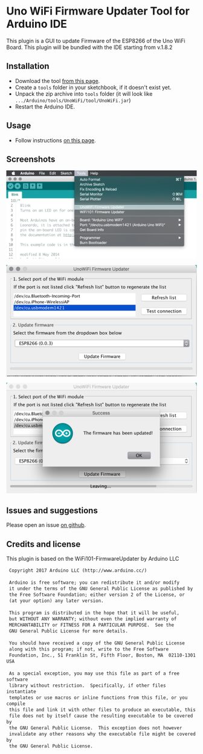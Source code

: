 # Uno WiFi Firmware Updater Tool for Arduino IDE

This plugin is a GUI to update Firmware of the ESP8266 of the Uno WiFi Board.
This plugin will be bundled with the IDE starting from v.1.8.2

## Installation

- Download the tool [from this page](https://github.com/arduino-libraries/UnoWiFi-FirmwareUpdater-Plugin/releases/latest).
- Create a `tools` folder in your sketchbook, if it doesn't exist yet.
- Unpack the zip archive into `tools` folder (it will look like `.../Arduino/tools/UnoWiFi/tool/UnoWiFi.jar`)
- Restart the Arduino IDE.

## Usage

- Follow instructions [on this page](http://www.arduino.org/learning/tutorials/advanced-guides/arduino-uno-wifi-firmware-updater).

## Screenshots

![Screenshot](screenshot-0.png)

![Screenshot](screenshot-1.png)

![Screenshot](screenshot-2.png)

## Issues and suggestions

Please open an issue [on github](https://github.com/arduino-libraries/WiFi101-FirmwareUpdater-Plugin/issues/new).

## Credits and license

This plugin is based on the WiFi101-FirmwareUpdater by Arduino LLC

```
 Copyright 2017 Arduino LLC (http://www.arduino.cc/)

 Arduino is free software; you can redistribute it and/or modify
 it under the terms of the GNU General Public License as published by
 the Free Software Foundation; either version 2 of the License, or
 (at your option) any later version.

 This program is distributed in the hope that it will be useful,
 but WITHOUT ANY WARRANTY; without even the implied warranty of
 MERCHANTABILITY or FITNESS FOR A PARTICULAR PURPOSE.  See the
 GNU General Public License for more details.

 You should have received a copy of the GNU General Public License
 along with this program; if not, write to the Free Software
 Foundation, Inc., 51 Franklin St, Fifth Floor, Boston, MA  02110-1301  USA

 As a special exception, you may use this file as part of a free software
 library without restriction.  Specifically, if other files instantiate
 templates or use macros or inline functions from this file, or you compile
 this file and link it with other files to produce an executable, this
 file does not by itself cause the resulting executable to be covered by
 the GNU General Public License.  This exception does not however
 invalidate any other reasons why the executable file might be covered by
 the GNU General Public License.
```
